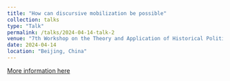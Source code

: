```yaml
---
title: "How can discursive mobilization be possible"
collection: talks
type: "Talk"
permalink: /talks/2024-04-14-talk-2
venue: "7th Workshop on the Theory and Application of Historical Politics and Historical Institutionalism"
date: 2024-04-14
location: "Beijing, China"
---
```


[More information here](https://mp.weixin.qq.com/s/XxuTHdeicXvmqWOlqnRocw)

